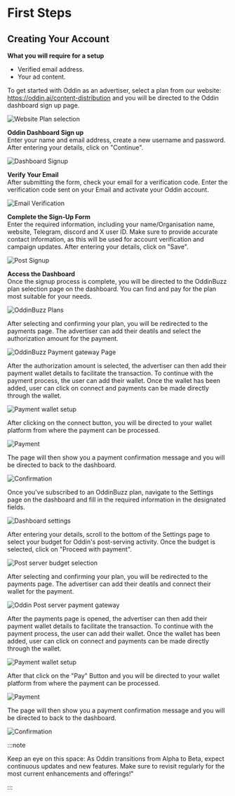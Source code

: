 # First Steps

## Creating Your Account

**What you will require for a setup**

- Verified email address.
- Your ad content.

To get started with Oddin as an advertiser, select a plan from our website: https://oddin.ai/content-distribution and you will be directed to the Oddin dashboard sign up page. 

![Website Plan selection](/img/Oddin-website-plan-selection.png)

**Oddin Dashboard Sign up** \
Enter your name and email address, create a new username and password. After entering your details, click on "Continue".

![Dashboard Signup](/img/Oddin-dashboard-signup-new.jpg)

**Verify Your Email** \
After submitting the form, check your email for a verification code. Enter the verification code sent on your Email and activate your Oddin account.

![Email Verification](/img/Oddin-email-verification-new.jpg)

**Complete the Sign-Up Form**\
Enter the required information, including your name/Organisation name, website, Telegram, discord and X user ID. Make sure to provide accurate contact information, as this will be used for account verification and campaign updates. After entering your details, click on "Save". 

![Post Signup](/img/Oddin-post-signup-new.jpg)

**Access the Dashboard** \
Once the signup process is complete, you will be directed to the OddinBuzz plan selection page on the dashboard. You can find and pay for the plan most suitable for your needs.

![OddinBuzz Plans](/img/Oddinbuzz-plans-post-signup.jpg)

After selecting and confirming your plan, you will be redirected to the payments page. The advertiser can add their deatils and select the authorization amount for the payment.

![OddinBuzz Payment gateway Page](/img/Oddinbuzz-openpay-post-signup.jpg)

After the authorization amount is selected, the advertiser can then add their payment wallet details to facilitate the transaction. To continue with the payment process, the user can add their wallet. Once the wallet has been added, user can click on connect and payments can be made directly through the wallet.

![Payment wallet setup](/img/Oddinbuzz-openpay-wallet-connect.jpg)

After clicking on the connect button, you will be directed to your wallet platform from where the payment can be processed.

![Payment](/img/Oddinbuzz-openpay-payment-processing.jpg)

The page will then show you a payment confirmation message and you will be directed to back to the dashboard.

![Confirmation](/img/Oddinbuzz-Openpay-payment-confirm.jpg)

Once you've subscribed to an OddinBuzz plan, navigate to the Settings page on the dashboard and fill in the required information in the designated fields.

![Dashboard settings](/img/Oddin-KOL-settings-page.jpg)

After entering your details, scroll to the bottom of the Settings page to select your budget for Oddin's post-serving activity. Once the budget is selected, click on "Proceed with payment".

![Post server budget selection](/img/Oddin-KOL-post-server-budget-selection.jpg)

After selecting and confirming your plan, you will be redirected to the payments page. The advertiser can add their deatils and connect their wallet for the payment.

![Oddin Post server payment gateway](/img/Oddin-post-server-openpay.jpg)

After the payments page is opened, the advertiser can then add their payment wallet details to facilitate the transaction. To continue with the payment process, the user can add their wallet. Once the wallet has been added, user can click on connect and payments can be made directly through the wallet.

![Payment wallet setup](/img/Oddin-post-server-openpay-wallet-setup.jpg)

After that click on the "Pay" Button and you will be directed to your wallet platform from where the payment can be processed.

![Payment](/img/Oddin-post-server-openpay-payment.jpg)

The page will then show you a payment confirmation message and you will be directed to back to the dashboard.

![Confirmation](/img/Oddin-post-server-openpay-confirm.jpg)

:::note

Keep an eye on this space: As Oddin transitions from Alpha to Beta, expect continuous updates and new features. Make sure to revisit regularly for the most current enhancements and offerings!"

:::
